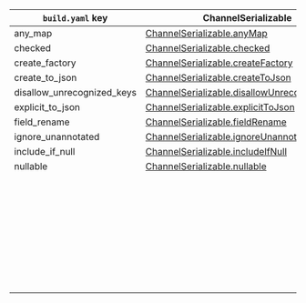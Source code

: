 | `build.yaml` key           | ChannelSerializable                            | ChannelKey                     |
| -------------------------- | ------------------------------------------- | --------------------------- |
| any_map                    | [ChannelSerializable.anyMap]                   |                             |
| checked                    | [ChannelSerializable.checked]                  |                             |
| create_factory             | [ChannelSerializable.createFactory]            |                             |
| create_to_json             | [ChannelSerializable.createToJson]             |                             |
| disallow_unrecognized_keys | [ChannelSerializable.disallowUnrecognizedKeys] |                             |
| explicit_to_json           | [ChannelSerializable.explicitToJson]           |                             |
| field_rename               | [ChannelSerializable.fieldRename]              |                             |
| ignore_unannotated         | [ChannelSerializable.ignoreUnannotated]        |                             |
| include_if_null            | [ChannelSerializable.includeIfNull]            | [ChannelKey.includeIfNull]     |
| nullable                   | [ChannelSerializable.nullable]                 | [ChannelKey.nullable]          |
|                            |                                             | [ChannelKey.defaultValue]      |
|                            |                                             | [ChannelKey.disallowNullValue] |
|                            |                                             | [ChannelKey.fromJson]          |
|                            |                                             | [ChannelKey.ignore]            |
|                            |                                             | [ChannelKey.name]              |
|                            |                                             | [ChannelKey.required]          |
|                            |                                             | [ChannelKey.toJson]            |
|                            |                                             | [ChannelKey.unknownEnumValue]  |

[ChannelSerializable.anyMap]: https://pub.dev/documentation/channel_annotation/latest/channel_annotation/ChannelSerializable/anyMap.html
[ChannelSerializable.checked]: https://pub.dev/documentation/channel_annotation/latest/channel_annotation/ChannelSerializable/checked.html
[ChannelSerializable.createFactory]: https://pub.dev/documentation/channel_annotation/latest/channel_annotation/ChannelSerializable/createFactory.html
[ChannelSerializable.createToJson]: https://pub.dev/documentation/channel_annotation/latest/channel_annotation/ChannelSerializable/createToJson.html
[ChannelSerializable.disallowUnrecognizedKeys]: https://pub.dev/documentation/channel_annotation/latest/channel_annotation/ChannelSerializable/disallowUnrecognizedKeys.html
[ChannelSerializable.explicitToJson]: https://pub.dev/documentation/channel_annotation/latest/channel_annotation/ChannelSerializable/explicitToJson.html
[ChannelSerializable.fieldRename]: https://pub.dev/documentation/channel_annotation/latest/channel_annotation/ChannelSerializable/fieldRename.html
[ChannelSerializable.ignoreUnannotated]: https://pub.dev/documentation/channel_annotation/latest/channel_annotation/ChannelSerializable/ignoreUnannotated.html
[ChannelSerializable.includeIfNull]: https://pub.dev/documentation/channel_annotation/latest/channel_annotation/ChannelSerializable/includeIfNull.html
[ChannelKey.includeIfNull]: https://pub.dev/documentation/channel_annotation/latest/channel_annotation/ChannelKey/includeIfNull.html
[ChannelSerializable.nullable]: https://pub.dev/documentation/channel_annotation/latest/channel_annotation/ChannelSerializable/nullable.html
[ChannelKey.nullable]: https://pub.dev/documentation/channel_annotation/latest/channel_annotation/ChannelKey/nullable.html
[ChannelKey.defaultValue]: https://pub.dev/documentation/channel_annotation/latest/channel_annotation/ChannelKey/defaultValue.html
[ChannelKey.disallowNullValue]: https://pub.dev/documentation/channel_annotation/latest/channel_annotation/ChannelKey/disallowNullValue.html
[ChannelKey.fromJson]: https://pub.dev/documentation/channel_annotation/latest/channel_annotation/ChannelKey/fromJson.html
[ChannelKey.ignore]: https://pub.dev/documentation/channel_annotation/latest/channel_annotation/ChannelKey/ignore.html
[ChannelKey.name]: https://pub.dev/documentation/channel_annotation/latest/channel_annotation/ChannelKey/name.html
[ChannelKey.required]: https://pub.dev/documentation/channel_annotation/latest/channel_annotation/ChannelKey/required.html
[ChannelKey.toJson]: https://pub.dev/documentation/channel_annotation/latest/channel_annotation/ChannelKey/toJson.html
[ChannelKey.unknownEnumValue]: https://pub.dev/documentation/channel_annotation/latest/channel_annotation/ChannelKey/unknownEnumValue.html
